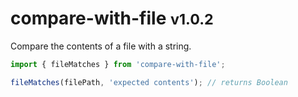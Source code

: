 # compare-with-file <small>v1.0.2</small>

Compare the contents of a file with a string.

```js
import { fileMatches } from 'compare-with-file';

fileMatches(filePath, 'expected contents'); // returns Boolean
```
